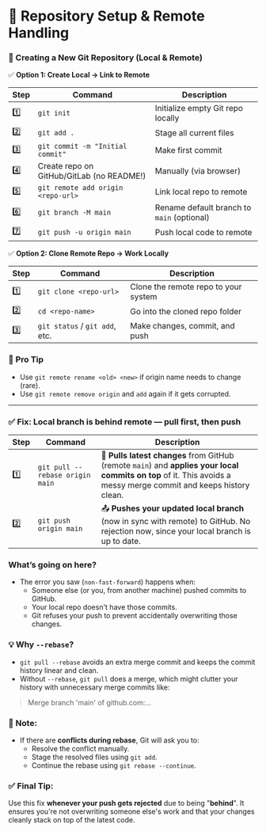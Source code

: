 # 📂 Repository Setup & Remote Handling


### 📂 Creating a New Git Repository (Local & Remote)

✅ **Option 1: Create Local → Link to Remote**

| Step | Command                                   | Description                                |
| ---- | ----------------------------------------- | ------------------------------------------ |
| 1️⃣  | `git init`                                | Initialize empty Git repo locally          |
| 2️⃣  | `git add .`                               | Stage all current files                    |
| 3️⃣  | `git commit -m "Initial commit"`          | Make first commit                          |
| 4️⃣  | Create repo on GitHub/GitLab (no README!) | Manually (via browser)                     |
| 5️⃣  | `git remote add origin <repo-url>`        | Link local repo to remote                  |
| 6️⃣  | `git branch -M main`                      | Rename default branch to `main` (optional) |
| 7️⃣  | `git push -u origin main`                 | Push local code to remote                  |


✅ **Option 2: Clone Remote Repo → Work Locally**

| Step | Command                        | Description                          |
| ---- | ------------------------------ | ------------------------------------ |
| 1️⃣  | `git clone <repo-url>`         | Clone the remote repo to your system  |
| 2️⃣  | `cd <repo-name>`               | Go into the cloned repo folder        |
| 3️⃣  | `git status` / `git add`, etc. | Make changes, commit, and push        |


### 📝 Pro Tip
- Use `git remote rename <old> <new>` if origin name needs to change (rare).
- Use `git remote remove origin` and `add` again if it gets corrupted.

---

### ✅ Fix: Local branch is behind remote — pull first, then push

| Step | Command                         | Description                                                                        |
| ---- | ------------------------------- | -----------------------------------------------------------------------------------|
| 1️⃣  | `git pull --rebase origin main`  | 🔄 **Pulls latest changes** from GitHub (remote `main`) and **applies your local commits on top** of it. This avoids a messy merge commit and keeps history clean.                                             |
| 2️⃣  | `git push origin main`           | 📤 **Pushes your updated local branch** (now in sync with remote) to GitHub. No rejection now, since your local branch is up to date.                                                                         |


###  What’s going on here?

- The error you saw (`non-fast-forward`) happens when:
  - Someone else (or you, from another machine) pushed commits to GitHub.
  - Your local repo doesn't have those commits.
  - Git refuses your push to prevent accidentally overwriting those changes.


### 💡 Why `--rebase`?

- `git pull --rebase` avoids an extra merge commit and keeps the commit history linear and clean.
- Without `--rebase`, `git pull` does a merge, which might clutter your history with unnecessary merge commits like:
> Merge branch 'main' of github.com:...


### 📌 Note:

- If there are **conflicts during rebase**, Git will ask you to:
  - Resolve the conflict manually.
  - Stage the resolved files using `git add`.
  - Continue the rebase using `git rebase --continue`.

### ✅ Final Tip:

Use this fix **whenever your push gets rejected** due to being "**behind**". It ensures you're not overwriting someone else's work and that your changes cleanly stack on top of the latest code.
